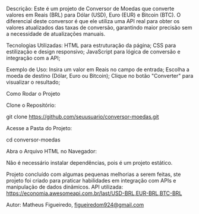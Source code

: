Descrição:
Este é um projeto de Conversor de Moedas que converte valores em Reais (BRL) para Dólar (USD), Euro (EUR) e Bitcoin (BTC).
O diferencial deste conversor é que ele utiliza uma API real para obter os valores atualizados das taxas de conversão, garantindo maior precisão sem a necessidade de atualizações manuais.

Tecnologias Utilizadas:
HTML para estruturação da página;
CSS para estilização e design responsivo;
JavaScript para lógica de conversão e integração com a API;

Exemplo de Uso:
Insira um valor em Reais no campo de entrada;
Escolha a moeda de destino (Dólar, Euro ou Bitcoin);
Clique no botão "Converter" para visualizar o resultado;

Como Rodar o Projeto

Clone o Repositório:

git clone https://github.com/seuusuario/conversor-moedas.git

Acesse a Pasta do Projeto:

cd conversor-moedas

Abra o Arquivo HTML no Navegador:

Não é necessário instalar dependências, pois é um projeto estático.

Projeto concluído com algumas pequenas melhorias a serem feitas, ste projeto foi criado para praticar habilidades em integração com APIs e manipulação de dados dinâmicos.
API utilizada: https://economia.awesomeapi.com.br/last/USD-BRL,EUR-BRL,BTC-BRL

Autor:
Matheus Figueiredo,
figueiredom924@gmail.com
